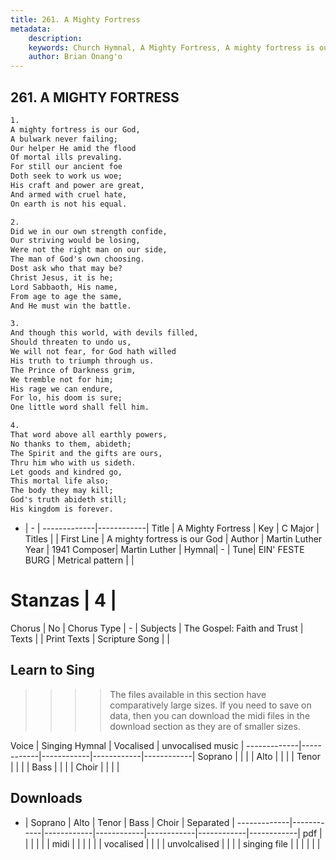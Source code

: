 ```yaml
---
title: 261. A Mighty Fortress
metadata:
    description: 
    keywords: Church Hymnal, A Mighty Fortress, A mighty fortress is our God, 
    author: Brian Onang'o
---
```



## 261. A MIGHTY FORTRESS

```txt
1.
A mighty fortress is our God,
A bulwark never failing;
Our helper He amid the flood
Of mortal ills prevaling.
For still our ancient foe
Doth seek to work us woe;
His craft and power are great,
And armed with cruel hate,
On earth is not his equal.

2.
Did we in our own strength confide,
Our striving would be losing,
Were not the right man on our side,
The man of God's own choosing.
Dost ask who that may be?
Christ Jesus, it is he;
Lord Sabbaoth, His name,
From age to age the same,
And He must win the battle.

3.
And though this world, with devils filled,
Should threaten to undo us,
We will not fear, for God hath willed
His truth to triumph through us.
The Prince of Darkness grim,
We tremble not for him;
His rage we can endure,
For lo, his doom is sure;
One little word shall fell him.

4.
That word above all earthly powers,
No thanks to them, abideth;
The Spirit and the gifts are ours,
Thru him who with us sideth.
Let goods and kindred go,
This mortal life also;
The body they may kill;
God's truth abideth still;
His kingdom is forever.

```

- |   -  |
-------------|------------|
Title | A Mighty Fortress |
Key | C Major |
Titles |  |
First Line | A mighty fortress is our God |
Author | Martin Luther
Year | 1941
Composer| Martin Luther |
Hymnal|  - |
Tune| EIN' FESTE BURG |
Metrical pattern | |
# Stanzas | 4 |
Chorus | No |
Chorus Type | - |
Subjects | The Gospel: Faith and Trust |
Texts |  |
Print Texts | 
Scripture Song |  |
  
## Learn to Sing

>>>> The files available in this section have comparatively large sizes. If you need to save on data, then you can download the midi files in the download section as they are of smaller sizes.

Voice |  Singing Hymnal | Vocalised | unvocalised music |
-------------|------------|------------|------------|------------|
Soprano | | | |
Alto | | | |
Tenor | | | |
Bass | | | |
Choir | | | |

## Downloads

- |  Soprano | Alto | Tenor | Bass | Choir | Separated |
-------------|------------|------------|------------|------------|------------|------------|
pdf | | | | | |
midi | | | | | |
vocalised | | | |
unvolcalised | | | |
singing file | | | | | |
  